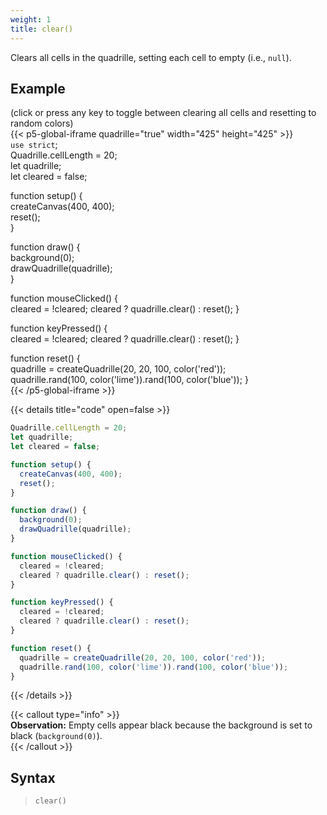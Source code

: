 ```yaml
---
weight: 1  
title: clear()  
---
```


Clears all cells in the quadrille, setting each cell to empty (i.e., `null`).

## Example

(click or press any key to toggle between clearing all cells and resetting to random colors)\
{{< p5-global-iframe quadrille="true" width="425" height="425" >}}  
`use strict`;  
Quadrille.cellLength = 20;  
let quadrille;  
let cleared = false;  

function setup() {  
  createCanvas(400, 400);  
  reset();  
}  

function draw() {  
  background(0);  
  drawQuadrille(quadrille);  
}  

function mouseClicked() {  
  cleared = !cleared;
  cleared ? quadrille.clear() : reset();
}

function keyPressed() {  
  cleared = !cleared;
  cleared ? quadrille.clear() : reset();
}  

function reset() {  
  quadrille = createQuadrille(20, 20, 100, color('red'));  
  quadrille.rand(100, color('lime')).rand(100, color('blue'));
}  
{{< /p5-global-iframe >}}  

{{< details title="code" open=false >}}  
```js  
Quadrille.cellLength = 20;  
let quadrille;  
let cleared = false;  

function setup() {  
  createCanvas(400, 400);  
  reset();  
}  

function draw() {  
  background(0);  
  drawQuadrille(quadrille);  
}  

function mouseClicked() {  
  cleared = !cleared;
  cleared ? quadrille.clear() : reset();
}  

function keyPressed() {  
  cleared = !cleared;
  cleared ? quadrille.clear() : reset();
}

function reset() {  
  quadrille = createQuadrille(20, 20, 100, color('red'));  
  quadrille.rand(100, color('lime')).rand(100, color('blue'));
}  
```  
{{< /details >}}  

{{< callout type="info" >}}  
**Observation:** Empty cells appear black because the background is set to black (`background(0)`).  
{{< /callout >}}  

## Syntax  

> `clear()`
